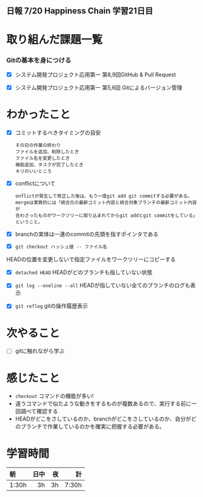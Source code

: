 ## 日報 7/20 Happiness Chain 学習21日目

# 取り組んだ課題一覧 
### Gitの基本を身につける
- [x] システム開発プロジェクト応用第一 第8,9回GitHub & Pull Request
- [x] システム開発プロジェクト応用第一 第5,6回 Gitによるバージョン管理

   
# わかったこと

- [x] コミットするべきタイミングの目安
      
      その日の作業の終わり
      ファイルを追加、削除したとき
      ファイル名を変更したとき
      機能追加、タスクが完了したとき
      キリのいいところ

- [x] conflictについて

      onflictが発生して修正した後は、もう一度git add git commitする必要がある。
      mergeは実質的には「統合元の最新コミット内容と統合対象ブランチの最新コミット内容が
      合わさったものがワークツリーに取り込まれてからgit addとgit commitをしている」ということ。

- [x] branchの実体は一連のcommitの先頭を指すポインタである  
      
- [x] `git checkout ハッシュ値 -- ファイル名`

HEADの位置を変更しないで指定ファイルをワークツリーにコピーする

- [x] `detached HEAD` HEADがどのブランチも指していない状態
- [x] `git log --oneline --all`  HEADが指していない全てのブランチのログも表示
- [x] `git reflog`  gitの操作履歴表示
 
  
# 次やること
- [ ] gitに触れながら学ぶ

      
# 感じたこと

+ `checkout` コマンドの機能が多い!
+ 違うコマンドで似たような動きをするものが複数あるので、実行する前に一回調べて確認する
+ HEADがどこをさしているのか、branchがどこをさしているのか、自分がどのブランチで作業しているのかを確実に把握する必要がある。
  
  
  
# 学習時間

| 朝           | 日中          | 夜              | 計              |
| :----------|------------:|-------------:|-------------:|
| 1:30h           | 3h            | 3h              |  7:30h            |
